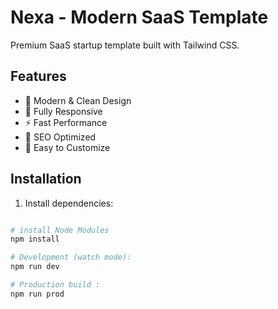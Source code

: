 # Nexa - Modern SaaS Template

Premium SaaS startup template built with Tailwind CSS.

## Features
- 🎨 Modern & Clean Design
- 📱 Fully Responsive
- ⚡ Fast Performance
- 🎯 SEO Optimized
- 🔧 Easy to Customize

## Installation

1. Install dependencies:

```bash 

# install Node Modules
npm install

# Development (watch mode):
npm run dev

# Production build :
npm run prod

```